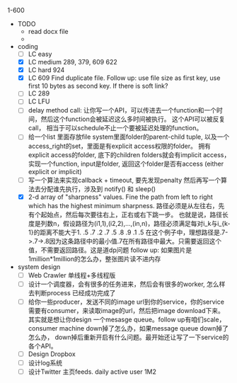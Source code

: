 1-600
- TODO
    - read docx file
    - 
- coding
    - [ ] LC easy
    - [x] LC medium 289, 379, 609 622
    - [x] LC hard 924
    - [x] LC 609 Find duplicate file. Follow up: use file size as first key, use first 10 bytes as second key. If there is soft link?
    - [ ] LC 289
    - [ ] LC LFU
    - [ ] delay method call: 让你写一个API，可以传进去一个function和一个时间，然后这个function会被延迟这么多时间被执行。 这个API可以被反复call， 相当于可以schedule不止一个要被延迟处理的function。
    - [ ] 给一个list 里面存放file system里面folder的parent-child tuple, 以及一个access_right的set，里面是有explicit access权限的folder。 
        拥有explicit access的folder, 底下的children folders就会有implicit access，实现一个function, input是folder, 返回这个folder是否有access (either explicit or implicit)
    - [ ] 写一个算法来实现callback + timeout, 要先发现penalty 然后再写一个算法去分配谁先执行，涉及到 notify() 和 sleep()
    - [x] 2-d array of "sharpness" values. Fine the path from left to right which has the highest minimum sharpness. 路径必须是从左往右，先有个起始点，然后每次要往右上，正右或右下跳一步。
        也就是说，路径长度是列数n，假设路径为(i1,1),(i2,2),...,(in,n)，路径必须满足每对i_k与i_{k-1}的距离不能大于1.
        .5 .7 .2
        .7 .5 .8
        .9 .1 .5
        在这个例子中，理想路径是.7->.7->.8因为这条路径中的最小值.7在所有路径中最大。只需要返回这个值，不需要返回路径。这是道dp问题
        follow up: 如果图片是1million*1million的怎么办，整张图片读不进内存

- system design
    - [ ] Web Crawler 单线程+多线程版
    - [ ] 设计一个调度器，会有很多的任务进来，然后会有很多的worker, 怎么样去判断process 已经成功完成了
    - [ ]  给你一些producer，发送不同的image url到你的service，你的service需要有consumer，来读取image的url，然后把image download下来。
        其实就是想让你design 一个mesasge queue。follow up有咱们scale，consumer machine down掉了怎么办，如果message queue down掉了怎么办，
        down掉后重新开启有什么问题。最开始还让写了一下service的各个API。
    - [ ] Design Dropbox
    - [ ]  设计log系统
    - [ ] 设计Twitter 主页feeds. daily active user 1M2    
